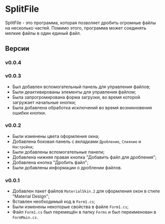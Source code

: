 # SplitFile
SplitFile - это программа, которая позволяет дробить огромные файлы на несколько частей. Помимо этого, программа может соединять мелкие файлы в один единый файл.
## Версии
### v0.0.4
### v0.0.3
- Был добавлен вспомогательный панель для управления файлов;
- Были деактивированы элементы для управления файлом;
- Была запрогромирована форма загрузки, во время которой загружает начальные кнопки;
- Была добавлена обработка исключений во время возникновения ошибки кнопки.
### v0.0.2
- Были изменены цвета оформления окна;
- Добавлена боковая панель с вкладками `Дробление`, `Слияние` и `Настройки`;
- Были добавлены вспомогательные панели;
- Добавлена нижняя правая кнопка "Добавить файл для дробления";
- Добавлена кнопка "Дробить файл";
- Были добавлены информации о дроблении файлов.
### v0.0.1
- Добавлен пакет файлов `MaterialSkin.2` для оформления окон в стиле "Material Design";
- Вставлен необходимый код в `Form1.cs`;
- Были изменены некоторые свойства в файле `Form1.cs`;
- Файл `Form1.cs` был перемещён в папку `Forms` и был переименован в `FormMain.cs`.